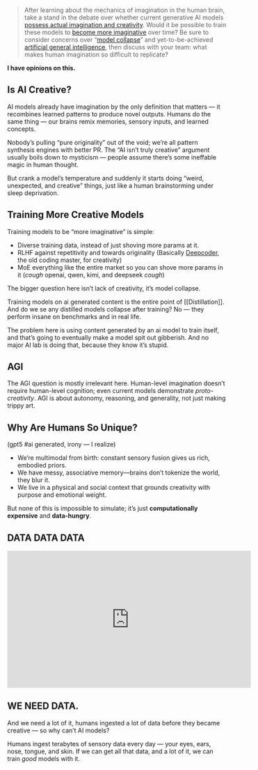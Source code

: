 > After learning about the mechanics of imagination in the human brain, take a stand in the debate over whether current generative AI models [possess actual imagination and creativity](https://theconversation.com/ai-can-replicate-human-creativity-in-two-key-ways-but-falls-apart-when-asked-to-produce-something-truly-new-204437). Would it be possible to train these models to [become more imaginative](https://unctad.org/news/replacement-human-artists-ai-systems-creative-industries) over time? Be sure to consider concerns over “[model collapse](https://www.euronews.com/next/2024/07/31/new-study-warns-of-model-collapse-as-ai-tools-train-on-ai-generated-content)” and yet-to-be-achieved [artificial general intelligence](https://www.mckinsey.com/featured-insights/mckinsey-explainers/what-is-artificial-general-intelligence-agi), then discuss with your team: what makes human imagination so difficult to replicate?

**I have opinions on this.**

## Is AI Creative?

AI models already have imagination by the only definition that matters — it recombines learned patterns to produce novel outputs. Humans do the same thing — our brains remix memories, sensory inputs, and learned concepts.

Nobody’s pulling “pure originality” out of the void; we’re all pattern synthesis engines with better PR. The “AI isn’t truly creative” argument usually boils down to mysticism — people assume there’s some ineffable magic in human thought.

But crank a model’s temperature and suddenly it starts doing “weird, unexpected, and creative” things, just like a human brainstorming under sleep deprivation.

## Training More Creative Models

Training models to be “more imaginative” is simple:

 - Diverse training data, instead of just shoving more params at it. 
 - RLHF against repetitivity and towards originality (Basically [Deepcoder](https://huggingface.co/agentica-org/DeepCoder-14B-Preview), the old coding master, for creativity)
 - MoE everything like the entire market so you can shove more params in it (*cough* openai, qwen, kimi, and deepseek *cough*)

The bigger question here isn’t lack of creativity, it’s model collapse.

Training models on ai generated content is the entire point of [[Distillation]]. And do we se any distilled models collapse after training? No — they perform insane on benchmarks and in real life.

The problem here is using content generated by an ai model to train itself, and that’s going to eventually make a model spit out gibberish. And no major AI lab is doing that, because they know it’s stupid.

## AGI

The AGI question is mostly irrelevant here. Human-level imagination doesn’t require human-level cognition; even current models demonstrate *proto-creativity*. AGI is about autonomy, reasoning, and generality, not just making trippy art.

## Why Are Humans So Unique?

(gpt5 #ai generated, irony — I realize)

- We’re multimodal from birth: constant sensory fusion gives us rich, embodied priors.
- We have messy, associative memory—brains don’t tokenize the world, they blur it.
- We live in a physical and social context that grounds creativity with purpose and emotional weight.  

But none of this is impossible to simulate; it’s just **computationally expensive** and **data-hungry**.

## DATA DATA DATA

<iframe width="560" height="315" src="https://www.youtube.com/embed/8fcSviC7cRM?si=g6hr5SsfeYMTblCW&amp;start=28" title="YouTube video player" frameborder="0" allow="accelerometer; autoplay; clipboard-write; encrypted-media; gyroscope; picture-in-picture; web-share" referrerpolicy="strict-origin-when-cross-origin" allowfullscreen></iframe>

## **WE NEED DATA.**

And we need a lot of it, humans ingested a lot of data before they became creative — so why can’t AI models?

Humans ingest terabytes of sensory data every day — your eyes, ears, nose, tongue, and skin. If we can get all that data, and a lot of it, we can train *good* models with it.
